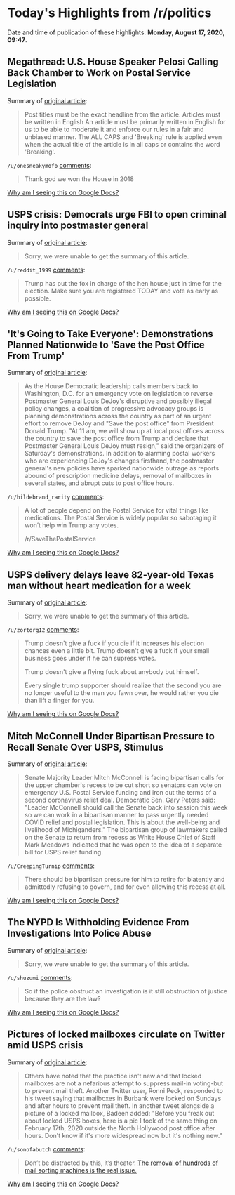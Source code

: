 # Today's Highlights from /r/politics

Date and time of publication of these highlights: **Monday, August 17, 2020, 09:47**.

## Megathread: U.S. House Speaker Pelosi Calling Back Chamber to Work on Postal Service Legislation

Summary of [original article](https://www.reddit.com/r/politics/comments/ib3wbx/megathread_us_house_speaker_pelosi_calling_back/):

> Post titles must be the exact headline from the article. Articles must be written in English An article must be primarily written in English for us to be able to moderate it and enforce our rules in a fair and unbiased manner. The ALL CAPS and 'Breaking' rule is applied even when the actual title of the article is in all caps or contains the word 'Breaking'.

`/u/onesneakymofo` [comments](https://www.reddit.com/r/politics/comments/ib3wbx/megathread_us_house_speaker_pelosi_calling_back/):

> Thank god we won the House in 2018

[Why am I seeing this on Google Docs?](https://docs.google.com/document/d/1Dc6We63vOXIZsc0op-Bt4abqkYjXzOigalQqFxmvvbM/edit?usp=sharing)

## USPS crisis: Democrats urge FBI to open criminal inquiry into postmaster general

Summary of [original article](https://www.theguardian.com/us-news/2020/aug/17/us-postal-service-crisis-pelosi-recalls-house-early-to-fight-election-sabotage):

> Sorry, we were unable to get the summary of this article.

`/u/reddit_1999` [comments](https://www.reddit.com/r/politics/comments/ibdifg/usps_crisis_democrats_urge_fbi_to_open_criminal/):

> Trump has put the fox in charge of the hen house just in time for the election. Make sure you are registered TODAY and vote as early as possible.

[Why am I seeing this on Google Docs?](https://docs.google.com/document/d/1Dc6We63vOXIZsc0op-Bt4abqkYjXzOigalQqFxmvvbM/edit?usp=sharing)

## 'It's Going to Take Everyone': Demonstrations Planned Nationwide to 'Save the Post Office From Trump'

Summary of [original article](https://www.commondreams.org/news/2020/08/17/its-going-take-everyone-demonstrations-planned-nationwide-save-post-office-trump):

> As the House Democratic leadership calls members back to Washington, D.C. for an emergency vote on legislation to reverse Postmaster General Louis DeJoy's disruptive and possibly illegal policy changes, a coalition of progressive advocacy groups is planning demonstrations across the country as part of an urgent effort to remove DeJoy and "Save the post office" from President Donald Trump. "At 11 am, we will show up at local post offices across the country to save the post office from Trump and declare that Postmaster General Louis DeJoy must resign," said the organizers of Saturday's demonstrations. In addition to alarming postal workers who are experiencing DeJoy's changes firsthand, the postmaster general's new policies have sparked nationwide outrage as reports abound of prescription medicine delays, removal of mailboxes in several states, and abrupt cuts to post office hours.

`/u/hildebrand_rarity` [comments](https://www.reddit.com/r/politics/comments/ibbhwg/its_going_to_take_everyone_demonstrations_planned/):

> A lot of people depend on the Postal Service for vital things like medications. The Postal Service is widely popular so sabotaging it won’t help win Trump any votes. 
> 
> /r/SaveThePostalService

[Why am I seeing this on Google Docs?](https://docs.google.com/document/d/1Dc6We63vOXIZsc0op-Bt4abqkYjXzOigalQqFxmvvbM/edit?usp=sharing)

## USPS delivery delays leave 82-year-old Texas man without heart medication for a week

Summary of [original article](https://www.10tv.com/article/news/nation-world/usps-delays-leave-humble-man-without-heart-medication/285-49815193-bf3d-4b45-a1a5-b0afe16236f7):

> Sorry, we were unable to get the summary of this article.

`/u/zortorg12` [comments](https://www.reddit.com/r/politics/comments/ibf2dg/usps_delivery_delays_leave_82yearold_texas_man/):

> Trump doesn't give a fuck if you die if it increases his election chances even a little bit. Trump doesn't give a fuck if your small business goes under if he can supress votes.
> 
> Trump doesn't give a flying fuck about anybody but himself. 
> 
> Every single trump supporter should realize that the second you are no longer useful to the man you fawn over, he would rather you die than lift a finger for you.

[Why am I seeing this on Google Docs?](https://docs.google.com/document/d/1Dc6We63vOXIZsc0op-Bt4abqkYjXzOigalQqFxmvvbM/edit?usp=sharing)

## Mitch McConnell Under Bipartisan Pressure to Recall Senate Over USPS, Stimulus

Summary of [original article](https://www.newsweek.com/mcconnell-bipartisan-pressure-recall-senate-usps-stimulus-1525454):

> Senate Majority Leader Mitch McConnell is facing bipartisan calls for the upper chamber's recess to be cut short so senators can vote on emergency U.S. Postal Service funding and iron out the terms of a second coronavirus relief deal. Democratic Sen. Gary Peters said: "Leader McConnell should call the Senate back into session this week so we can work in a bipartisan manner to pass urgently needed COVID relief and postal legislation. This is about the well-being and livelihood of Michiganders." The bipartisan group of lawmakers called on the Senate to return from recess as White House Chief of Staff Mark Meadows indicated that he was open to the idea of a separate bill for USPS relief funding.

`/u/CreepingTurnip` [comments](https://www.reddit.com/r/politics/comments/iba0be/mitch_mcconnell_under_bipartisan_pressure_to/):

> There should be bipartisan pressure for him to retire for blatently and admittedly refusing to govern, and for even allowing this recess at all.

[Why am I seeing this on Google Docs?](https://docs.google.com/document/d/1Dc6We63vOXIZsc0op-Bt4abqkYjXzOigalQqFxmvvbM/edit?usp=sharing)

## The NYPD Is Withholding Evidence From Investigations Into Police Abuse

Summary of [original article](https://www.propublica.org/article/the-nypd-is-withholding-evidence-from-investigations-into-police-abuse):

> Sorry, we were unable to get the summary of this article.

`/u/shuzumi` [comments](https://www.reddit.com/r/politics/comments/ibaniu/the_nypd_is_withholding_evidence_from/):

> So if the police obstruct an investigation is it still obstruction of justice because they are the law?

[Why am I seeing this on Google Docs?](https://docs.google.com/document/d/1Dc6We63vOXIZsc0op-Bt4abqkYjXzOigalQqFxmvvbM/edit?usp=sharing)

## Pictures of locked mailboxes circulate on Twitter amid USPS crisis

Summary of [original article](https://www.newsweek.com/locked-mailboxes-circulating-social-media-1525480):

> Others have noted that the practice isn't new and that locked mailboxes are not a nefarious attempt to suppress mail-in voting-but to prevent mail theft. Another Twitter user, Ronni Peck, responded to his tweet saying that mailboxes in Burbank were locked on Sundays and after hours to prevent mail theft. In another tweet alongside a picture of a locked mailbox, Badeen added: "Before you freak out about locked USPS boxes, here is a pic I took of the same thing on February 17th, 2020 outside the North Hollywood post office after hours. Don't know if it's more widespread now but it's nothing new."

`/u/sonofabutch` [comments](https://www.reddit.com/r/politics/comments/ibd3kw/pictures_of_locked_mailboxes_circulate_on_twitter/):

> Don’t be distracted by this, it’s theater. [The removal of hundreds of mail sorting machines is the real issue.](https://www.cnn.com/2020/08/13/politics/postal-service-sorting-machines/index.html)

[Why am I seeing this on Google Docs?](https://docs.google.com/document/d/1Dc6We63vOXIZsc0op-Bt4abqkYjXzOigalQqFxmvvbM/edit?usp=sharing)

